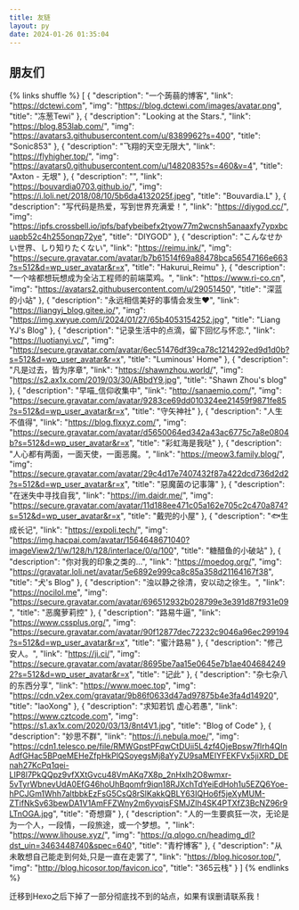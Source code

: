 ```yaml
---
title: 友链
layout: py
date: 2024-01-26 01:35:04
---
```

## 朋友们

{% links shuffle %}
[
    {
        "description": "一个蒟蒻的博客",
        "link": "https://dctewi.com",
        "img": "https://blog.dctewi.com/images/avatar.png",
        "title": "冻葱Tewi"
    },
    {
        "description": "Looking at the Stars.",
        "link": "https://blog.853lab.com/",
        "img": "https://avatars3.githubusercontent.com/u/8389962?s=400",
        "title": "Sonic853"
    },
    {
        "description": "飞翔的天空无限大",
        "link": "https://flyhigher.top/",
        "img": "https://avatars0.githubusercontent.com/u/14820835?s=460&v=4",
        "title": "Axton - 无垠"
    },
    {
        "description": "",
        "link": "https://bouvardia0703.github.io/",
        "img": "https://i.loli.net/2018/08/10/5b6da4132025f.jpeg",
        "title": "Bouvardia.L"
    },
    {
        "description": "写代码是热爱，写到世界充满爱！",
        "link": "https://diygod.cc/",
        "img": "https://ipfs.crossbell.io/ipfs/bafybeibefx2tyow77m2wcnsh5anaaxfy7ypxbcuapb52c4h255onqp72ye",
        "title": "DIYGOD"
    },
    {
        "description": "こんなせかい世界、しり知りたくない",
        "link": "https://reimu.ink/",
        "img": "https://secure.gravatar.com/avatar/b7b61514f69a88478bca56547166e663?s=512&d=wp_user_avatar&r=x",
        "title": "Hakurui_Reimu"
    },
    {
        "description": "一个啥都想玩想成为全沾工程师的前端菜鸡。",
        "link": "https://www.ri-co.cn",
        "img": "https://avatars2.githubusercontent.com/u/29051450",
        "title": "深蓝的小站"
    },
    {
        "description": "永远相信美好的事情会发生❤",
        "link": "https://liangyj_blog.gitee.io/",
        "img": "https://img.xwyue.com/i/2024/01/27/65b4053154252.jpg",
        "title": "Liang YJ's Blog"
    },
    {
        "description": "记录生活中的点滴，留下回忆与怀恋.",
        "link": "https://luotianyi.vc/",
        "img": "https://secure.gravatar.com/avatar/6ec51476df39ca78c1214292ed9d1d0b?s=512&d=wp_user_avatar&r=x",
        "title": "Luminous' Home"
    },
    {
        "description": "凡是过去，皆为序章",
        "link": "https://shawnzhou.world/",
        "img": "https://s2.ax1x.com/2019/03/30/ABbdY9.jpg",
        "title": "Shawn Zhou's blog"
    },
    {
        "description": "早喵_信仰收集中",
        "link": "http://sanaemio.com/",
        "img": "https://secure.gravatar.com/avatar/9283ce69dd010324ee21459f9871fe85?s=512&d=wp_user_avatar&r=x",
        "title": "守矢神社"
    },
    {
        "description": "人生不值得",
        "link": "https://blog.flxxyz.com/",
        "img": "https://secure.gravatar.com/avatar/d5650064ed342a43ac6775c7a8e0804b?s=512&d=wp_user_avatar&r=x",
        "title": "彩虹海是我哒"
    },
    {
        "description": "人心都有两面，一面天使，一面恶魔。",
        "link": "https://meow3.family.blog/",
        "img": "https://secure.gravatar.com/avatar/29c4d17e7407432f87a422dcd736d2d2?s=512&d=wp_user_avatar&r=x",
        "title": "惡魔菌の记事簿"
    },
    {
        "description": "在迷失中寻找自我",
        "link": "https://im.daidr.me/",
        "img": "https://secure.gravatar.com/avatar/11d188ee471c05a162e705c2c470a874?s=512&d=wp_user_avatar&r=x",
        "title": "戴兜的小屋"
    },
    {
        "description": "🐟生成长记",
        "link": "https://expoli.tech/",
        "img": "https://img.hacpai.com/avatar/1564648671040?imageView2/1/w/128/h/128/interlace/0/q/100",
        "title": "糖醋鱼的小破站"
    },
    {
        "description": "你对我的印象之类的...",
        "link": "https://moedog.org/",
        "img": "https://gravatar.loli.net/avatar/5e6892e999ca8c85a358d21164167f38",
        "title": "犬's Blog"
    },
    {
        "description": "浊以静之徐清，安以动之徐生。",
        "link": "https://nocilol.me",
        "img": "https://secure.gravatar.com/avatar/696512932b028799e3e391d87f931e09",
        "title": "恶魔萝莉控"
    },
    {
        "description": "路易牛逼",
        "link": "https://www.cssplus.org/",
        "img": "https://secure.gravatar.com/avatar/90f12877dec72232c9046a96ec299194?s=512&d=wp_user_avatar&r=x",
        "title": "蜜汁路易"
    },
    {
        "description": "修己安人。",
        "link": "https://ji.ci/",
        "img": "https://secure.gravatar.com/avatar/8695be7aa15e0645e7b1ae4046842492?s=512&d=wp_user_avatar&r=x",
        "title": "记此"
    },
    {
        "description": "杂七杂八的东西分享",
        "link": "https://www.moec.top",
        "img": "https://cdn.v2ex.com/gravatar/9b86f0633d47ad97875b4e3fa4d14920",
        "title": "laoXong"
    },
    {
        "description": "求知若饥 虚心若愚",
        "link": "https://www.cztcode.com",
        "img": "https://s1.ax1x.com/2020/03/13/8nt4V1.jpg",
        "title": "Blog of Code"
    },
    {
        "description": "妙思不群",
        "link": "https://i.nebula.moe/",
        "img": "https://cdn1.telesco.pe/file/RMWGpstPFqwCtDUii5L4zf4OjeBpsw7flrh4QInAdfGHac5BPqeMEHeZfpHkPlQSoyegsMj8aYyZU9saMEIYFEKFVx5jiXRD_DEnah27KcPq1qei-LIP8l7PkQQpz9vfXXtGvcu48VmAKq7X8p_2nHxlh2O8wmxr-5vTyrWbnevUdA0EfG46hoUhBqomfr9iqn18RJXchTdYeiEdHoh1u5EZQ6Yoe-hPCJGm1Whh7altbbkEzFsG5CsQ8rSlKakkQBLY63IQHo6f5jeXyMUM-ZTifNkSv63bewDA1V1AmFFZWny2m6yvqisFSMJZlh4SK4PTXfZ3BcNZ96r9LTnOGA.jpg",
        "title": "奇想齋"
    },
    {
        "description": "人的一生要疯狂一次，无论是为一个人，一段情，一段旅途，或一个梦想。",
        "link": "https://www.lihouse.xyz/",
        "img": "https://q.qlogo.cn/headimg_dl?dst_uin=3463448740&spec=640",
        "title": "青柠博客"
    },
    {
        "description": "从未敢想自己能走到何处,只是一直在走罢了",
        "link": "https://blog.hicosor.top/",
        "img": "http://blog.hicosor.top/favicon.ico",
        "title": "365云栈"
    }
]
{% endlinks %}

迁移到Hexo之后下掉了一部分彻底找不到的站点，如果有误删请联系我！

<script src="https://cdn.staticfile.org/jquery/1.10.2/jquery.min.js"></script>
<script>
// 这里注入了一个Fisher–Yates Shuffle算法用来洗牌
jQuery.prototype.shuffle = function () {
    var res = this;
    for (var i = res.length - 1; i >= 0; i--) {
        var rnd = Math.floor(Math.random() * (i + 1));
        var ind = res[rnd]; res[rnd] = res[i]; res[i] = ind;
    }
    return res;
}
// 打乱一下顺序
var items = $(".nexmoe-py > ul > li").shuffle(); $(".nexmoe-py > ul").empty().append(items);
</script>


